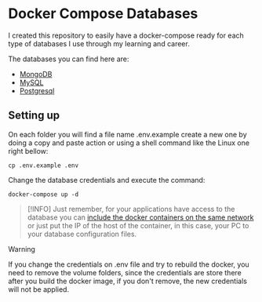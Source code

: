 # Docker Compose Databases
I created this repository to easily have a docker-compose ready for each type of databases I use through my learning and career.

The databases you can find here are:
* [MongoDB](//www.mongodb.com)
* [MySQL](//www.mysql.com/)
* [Postgresql](//www.postgresql.org/)

## Setting up
On each folder you will find a file name .env.example create a new one by doing a copy and paste action or using a shell command like the Linux one right bellow:
```shell
cp .env.example .env
```
Change the database credentials and execute the command:
```shell
docker-compose up -d
```
> [!INFO]
> Just remember, for your applications have access to the database you can [include the docker containers on the same network](//docs.docker.com/engine/reference/commandline/network_connect/) or just put the IP of the host of the container, in this case, your PC to your database configuration files.

> [!WARNING]
> If you change the credentials on .env file and try to rebuild the docker, you need to remove the volume folders, since the credentials are store there after you build the docker image, if you don't remove, the new credentials will not be applied.
